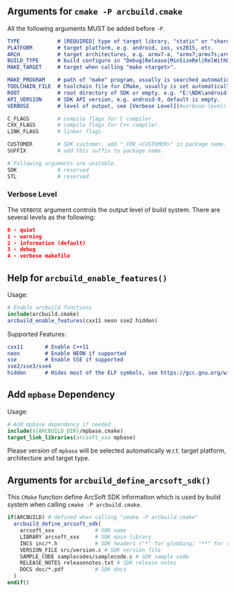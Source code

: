 
## Arguments for `cmake -P arcbuild.cmake`

All the following arguments MUST be added before `-P`.

```cmake
TYPE            # [REQUIRED] type of target library, "static" or "shared", "shared" by default.
PLATFORM        # target platform, e.g. android, ios, vs2015, etc.
ARCH            # target architectures, e.g. armv7-a, "armv7;armv7s;arm64", etc.
BUILD_TYPE      # build configure in "Debug|Release|MinSizeRel|RelWithDebInfo", default is "Release".
MAKE_TARGET     # target when calling "make <target>".

MAKE_PROGRAM    # path of "make" program, usually is searched automatically.
TOOLCHAIN_FILE  # toolchain file for CMake, usually is set automatically.
ROOT            # root directory of SDK or empty. e.g. "E:\NDK\android-ndk-r11b", default is empty.
API_VERSION     # SDK API version, e.g. android-9, default is empty.
VERBOSE         # level of output, see [Verbose Level](#verbose-level).

C_FLAGS         # compile flags for C compiler.
CXX_FLAGS       # compile flags for C++ compiler.
LINK_FLAGS      # linker flags.

CUSTOMER        # SDK customer, add "_FOR_<CUSTOMER>" in package name.
SUFFIX          # add this suffix to package name.

# Following arguments are unstable.
SDK             # reserved
STL             # reserved
```

### Verbose Level

The `VERBOSE` argument controls the output level of build system.
There are several levels as the following:

```cmake
0 - quiet
1 - warning
2 - information (default)
3 - debug
4 - verbose makefile
```


## Help for `arcbuild_enable_features()`

Usage:
```cmake
# Enable arcbuild functions
include(arcbuild.cmake)
arcbuild_enable_features(cxx11 neon sse2 hidden)
```

Supported Features:

```cmake
cxx11       # Enable C++11
neon        # Enable NEON if supported
sse         # Enable SSE if supported
sse2/sse3/sse4
hidden      # Hides most of the ELF symbols, see https://gcc.gnu.org/wiki/Visibility
```


## Add `mpbase` Dependency

Usage:

```cmake
# Add mpbase dependency if needed
include(${ARCBUILD_DIR}/mpbase.cmake)
target_link_libraries(arcsoft_xxx mpbase)
```

Please version of `mpbase` will be selected automatically w.r.t. target platform, architecture and target type.



## Arguments for `arcbuild_define_arcsoft_sdk()`

This `CMake` function define ArcSoft SDK information which is used by build system when calling `cmake -P arcbuild.cmake`.

```cmake
if(ARCBUILD) # defined when calling "cmake -P arcbuild.cmake"
  arcbuild_define_arcsoft_sdk(
    arcsoft_xxx             # SDK name
    LIBRARY arcsoft_xxx     # SDK main library
    INCS inc/*.h            # SDK headers ("*" for globbing; "**" for recursive globbing; directory for whole directory install)
    VERSION_FILE src/version.c # SDK version file
    SAMPLE_CODE samplecodes/samplecode.c # SDK sample code
    RELEASE_NOTES releasenotes.txt # SDK release notes
    DOCS doc/*.pdf          # SDK docs
  )
endif()
```
